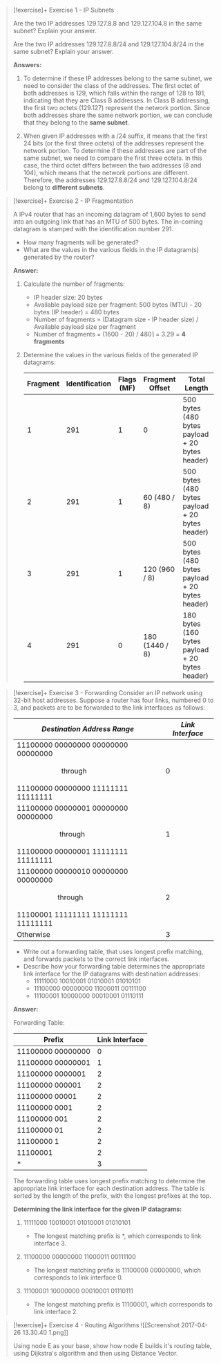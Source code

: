 

> [!exercise]+ Exercise 1 - IP Subnets
>
> Are the two IP addresses 129.127.8.8 and 129.127.104.8 in the same subnet? Explain your answer.
>
> Are the two IP addresses 129.127.8.8/24 and 129.127.104.8/24 in the same subnet? Explain your answer.
>
> **Answers:**
>
> 1. To determine if these IP addresses belong to the same subnet, we need to consider the class of the addresses. The first octet of both addresses is 129, which falls within the range of 128 to 191, indicating that they are Class B addresses. In Class B addressing, the first two octets (129.127) represent the network portion. Since both addresses share the same network portion, we can conclude that they belong to the **same subnet**.
>
> 2. When given IP addresses with a /24 suffix, it means that the first 24 bits (or the first three octets) of the addresses represent the network portion. To determine if these addresses are part of the same subnet, we need to compare the first three octets. In this case, the third octet differs between the two addresses (8 and 104), which means that the network portions are different. Therefore, the addresses 129.127.8.8/24 and 129.127.104.8/24 belong to **different subnets**.


> [!exercise]+ Exercise 2 - IP Fragmentation
>
> A IPv4 router that has an incoming datagram of 1,600 bytes to send into an outgoing link that has an MTU of 500 bytes. The in-coming datagram is stamped with the identification number 291.
>
> - How many fragments will be generated?
> - What are the values in the various fields in the IP datagram(s) generated by the router?
>
> **Answer:**
>
> 1. Calculate the number of fragments:
>    - IP header size: 20 bytes
>    - Available payload size per fragment: 500 bytes (MTU) - 20 bytes (IP header) = 480 bytes
>    - Number of fragments = (Datagram size - IP header size) / Available payload size per fragment
>    - Number of fragments = (1600 - 20) / 480⌉ = 3.29 = **4 fragments**
>
> 2. Determine the values in the various fields of the generated IP datagrams:
>
>    | Fragment | Identification | Flags (MF) | Fragment Offset | Total Length |
>    |----------|----------------|------------|-----------------|--------------|
>    | 1        | 291            | 1          | 0               | 500 bytes (480 bytes payload + 20 bytes header) |
>    | 2        | 291            | 1          | 60 (480 / 8)    | 500 bytes (480 bytes payload + 20 bytes header) |
>    | 3        | 291            | 1          | 120 (960 / 8)   | 500 bytes (480 bytes payload + 20 bytes header) |
>    | 4        | 291            | 0          | 180 (1440 / 8)  | 180 bytes (160 bytes payload + 20 bytes header) |


> [!exercise]+ Exercise 3 - Forwarding
> Consider an IP network using 32-bit host addresses. Suppose a router has four links, numbered 0 to 3, and packets are to be forwarded to the link interfaces as follows:
>
> | _**Destination Address Range**_                                                                                             | _**Link Interface**_ |
> | --------------------------------------------------------------------------------------------------------------------------- | -------------------- |
> | 11100000 00000000 00000000 00000000     <br><br>                        through<br><br>11100000 00000000 11111111 11111111 | 0                    |
> | 11100000 00000001 00000000 00000000<br><br>                       through<br><br>11100000 00000001 11111111 11111111       | 1                    |
> | 11100000 00000010 00000000 00000000<br><br>                      through<br><br>11100001 11111111 11111111 11111111       | 2                    |
> | Otherwise                                                                                                                   | 3                    |
>
> - Write out a forwarding table, that uses longest prefix matching, and forwards packets to the correct link interfaces.
> - Describe how your forwarding table determines the appropriate link interface for the IP datagrams with destination addresses:
>   - 11111000 10010001 01010001 01010101
>   - 11100000 00000000 11000011 00111100
>   - 11100001 10000000 00010001 01110111
>
>**Answer:**
>
> Forwarding Table:
>
> | **Prefix** | **Link Interface** |
> | ------------ | -------------------- |
> | 11100000 00000000 | 0 |
> | 11100000 00000001 | 1 |
> | 11100000 0000001 | 2 |
> | 11100000 000001 | 2 |
> | 11100000 00001 | 2 |
> | 11100000 0001 | 2 |
> | 11100000 001 | 2 |
> | 11100000 01 | 2 |
> | 11100000 1 | 2 |
> | 11100001 | 2 |
> | * | 3 |
>
> The forwarding table uses longest prefix matching to determine the appropriate link interface for each destination address. The table is sorted by the length of the prefix, with the longest prefixes at the top.
>
> **Determining the link interface for the given IP datagrams:**
>
> 1. 11111000 10010001 01010001 01010101
>    - The longest matching prefix is *, which corresponds to link interface 3.
>
> 2. 11100000 00000000 11000011 00111100
>    - The longest matching prefix is 11100000 00000000, which corresponds to link interface 0.
>
> 3. 11100001 10000000 00010001 01110111
>    - The longest matching prefix is 11100001, which corresponds to link interface 2.


> [!exercise]+ Exercise 4 - Routing Algorithms
> ![[Screenshot 2017-04-26 13.30.40 1.png]]
> 
> Using node E as your base, show how node E builds it's routing table, using Dijkstra's algorithm and then using Distance Vector.

